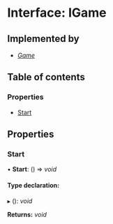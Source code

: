 # Interface: IGame

## Implemented by

* [*Game*](../classes/game.md)

## Table of contents

### Properties

- [Start](igame.md#start)

## Properties

### Start

• **Start**: () => *void*

#### Type declaration:

▸ (): *void*

**Returns:** *void*
